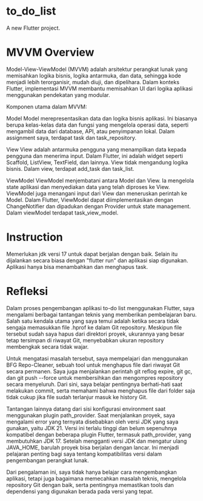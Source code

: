 # to_do_list

A new Flutter project.

# MVVM Overview
Model-View-ViewModel (MVVM) adalah arsitektur perangkat lunak yang memisahkan logika bisnis, logika antarmuka, dan data, sehingga kode menjadi lebih terorganisir, mudah diuji, dan dipelihara. Dalam konteks Flutter, implementasi MVVM membantu memisahkan UI dari logika aplikasi menggunakan pendekatan yang modular.

Komponen utama dalam MVVM:

Model
Model merepresentasikan data dan logika bisnis aplikasi. Ini biasanya berupa kelas-kelas data dan fungsi yang mengelola operasi data, seperti mengambil data dari database, API, atau penyimpanan lokal. Dalam assignment saya, terdapat task dan task_repository.

View
View adalah antarmuka pengguna yang menampilkan data kepada pengguna dan menerima input. Dalam Flutter, ini adalah widget seperti Scaffold, ListView, TextField, dan lainnya. View tidak mengandung logika bisnis. Dalam view, terdapat add_task dan task_list.

ViewModel
ViewModel menjembatani antara Model dan View. Ia mengelola state aplikasi dan menyediakan data yang telah diproses ke View. ViewModel juga menangani input dari View dan meneruskan perintah ke Model. Dalam Flutter, ViewModel dapat diimplementasikan dengan ChangeNotifier dan dipadukan dengan Provider untuk state management. Dalam viewModel terdapat task_view_model.

# Instruction
Memerlukan jdk versi 17 untuk dapat berjalan dengan baik. Selain itu dijalankan secara biasa dengan "flutter run" dan aplikasi siap digunakan. Aplikasi hanya bisa menambahkan dan menghapus task.

# Refleksi

Dalam proses pengembangan aplikasi to-do list menggunakan Flutter, saya mengalami berbagai tantangan teknis yang memberikan pembelajaran baru. Salah satu kendala utama yang saya temui adalah ketika secara tidak sengaja memasukkan file .hprof ke dalam Git repository. Meskipun file tersebut sudah saya hapus dari direktori proyek, ukurannya yang besar tetap tersimpan di riwayat Git, menyebabkan ukuran repository membengkak secara tidak wajar.

Untuk mengatasi masalah tersebut, saya mempelajari dan menggunakan BFG Repo-Cleaner, sebuah tool untuk menghapus file dari riwayat Git secara permanen. Saya juga menjalankan perintah git reflog expire, git gc, dan git push --force untuk membersihkan dan mengompres repository secara menyeluruh. Dari sini, saya belajar pentingnya berhati-hati saat melakukan commit, serta memahami bahwa menghapus file dari folder saja tidak cukup jika file sudah terlanjur masuk ke history Git.

Tantangan lainnya datang dari sisi konfigurasi environment saat menggunakan plugin path_provider. Saat menjalankan proyek, saya mengalami error yang ternyata disebabkan oleh versi JDK yang saya gunakan, yaitu JDK 21. Versi ini terlalu tinggi dan belum sepenuhnya kompatibel dengan beberapa plugin Flutter, termasuk path_provider, yang membutuhkan JDK 17. Setelah mengganti versi JDK dan mengatur ulang JAVA_HOME, barulah proyek bisa berjalan dengan lancar. Ini menjadi pelajaran penting bagi saya tentang kompatibilitas versi dalam pengembangan perangkat lunak.

Dari pengalaman ini, saya tidak hanya belajar cara mengembangkan aplikasi, tetapi juga bagaimana memecahkan masalah teknis, mengelola repository Git dengan baik, serta pentingnya memastikan tools dan dependensi yang digunakan berada pada versi yang tepat.